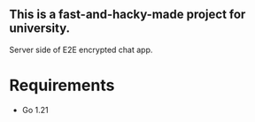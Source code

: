 ## This is a fast-and-hacky-made project for university.

Server side of E2E encrypted chat app.

# Requirements
- Go 1.21